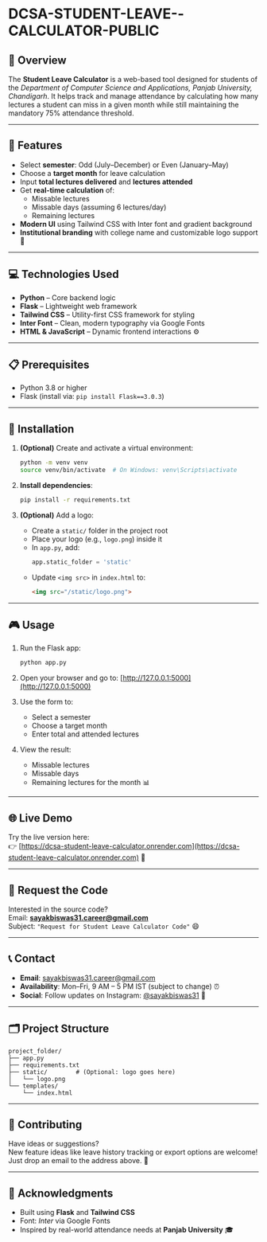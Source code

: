 # DCSA-STUDENT-LEAVE--CALCULATOR-PUBLIC

## 🌟 Overview  
The **Student Leave Calculator** is a web-based tool designed for students of the *Department of Computer Science and Applications, Panjab University, Chandigarh*. It helps track and manage attendance by calculating how many lectures a student can miss in a given month while still maintaining the mandatory 75% attendance threshold.

---

## 🚀 Features

- Select **semester**: Odd (July–December) or Even (January–May)  
- Choose a **target month** for leave calculation  
- Input **total lectures delivered** and **lectures attended**  
- Get **real-time calculation** of:
  - Missable lectures
  - Missable days (assuming 6 lectures/day)
  - Remaining lectures
- **Modern UI** using Tailwind CSS with Inter font and gradient background  
- **Institutional branding** with college name and customizable logo support 🌈

---

## 💻 Technologies Used

- **Python** – Core backend logic  
- **Flask** – Lightweight web framework  
- **Tailwind CSS** – Utility-first CSS framework for styling  
- **Inter Font** – Clean, modern typography via Google Fonts  
- **HTML & JavaScript** – Dynamic frontend interactions ⚙️  

---

## 📋 Prerequisites

- Python 3.8 or higher  
- Flask (install via: `pip install Flask==3.0.3`)  

---

## 🎯 Installation

1. **(Optional)** Create and activate a virtual environment:
   ```bash
   python -m venv venv
   source venv/bin/activate  # On Windows: venv\Scripts\activate
   ```

2. **Install dependencies**:
   ```bash
   pip install -r requirements.txt
   ```

3. **(Optional)** Add a logo:
   - Create a `static/` folder in the project root
   - Place your logo (e.g., `logo.png`) inside it
   - In `app.py`, add:
     ```python
     app.static_folder = 'static'
     ```
   - Update `<img src>` in `index.html` to:
     ```html
     <img src="/static/logo.png">
     ```

---

## 🎮 Usage

1. Run the Flask app:
   ```bash
   python app.py
   ```

2. Open your browser and go to: [http://127.0.0.1:5000](http://127.0.0.1:5000)

3. Use the form to:
   - Select a semester
   - Choose a target month
   - Enter total and attended lectures

4. View the result:
   - Missable lectures
   - Missable days
   - Remaining lectures for the month 📊

---

## 🌐 Live Demo

Try the live version here:  
👉 [https://dcsa-student-leave-calculator.onrender.com](https://dcsa-student-leave-calculator.onrender.com) 🚀  

---

## 📧 Request the Code

Interested in the source code?  
Email: **sayakbiswas31.career@gmail.com**  
Subject: `"Request for Student Leave Calculator Code"` 😄  

---

## 📞 Contact

- **Email**: sayakbiswas31.career@gmail.com  
- **Availability**: Mon–Fri, 9 AM – 5 PM IST (subject to change) ⏰  
- **Social**: Follow updates on Instagram: [@sayakbiswas31](https://www.instagram.com/sayakbiswas31) 🚀  

---

## 🗂️ Project Structure

```
project_folder/
├── app.py
├── requirements.txt
├── static/        # (Optional: logo goes here)
│   └── logo.png
└── templates/
    └── index.html
```

---

## 🤝 Contributing

Have ideas or suggestions?  
New feature ideas like leave history tracking or export options are welcome!  
Just drop an email to the address above. 🌟  


---

## 🙌 Acknowledgments

- Built using **Flask** and **Tailwind CSS**  
- Font: *Inter* via Google Fonts  
- Inspired by real-world attendance needs at **Panjab University** 🎓  

